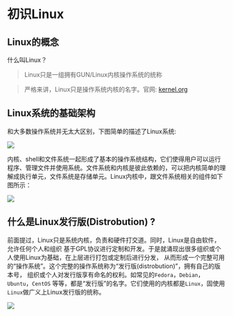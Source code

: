 # 初识Linux

## Linux的概念

什么叫Linux？

> Linux只是一组拥有GUN/Linux内核操作系统的统称

> 严格来讲，Linux只是操作系统内核的名字。官网: [kernel.org](https://www.kernel.org/)

## Linux系统的基础架构

和大多数操作系统并无太大区别，下图简单的描述了Linux系统:

![](http://www.2cto.com/uploadfile/Collfiles/20140106/201401060837277.jpg)

内核、shell和文件系统一起形成了基本的操作系统结构，它们使得用户可以运行程序、管理文件并使用系统。文件系统和内核是彼此依赖的，可以把内核简单的理解成执行单元，文件系统是存储单元。Linux内核中，跟文件系统相关的组件如下图所示：

![](http://www.2cto.com/uploadfile/Collfiles/20140106/201401060837279.jpg)

## 什么是Linux发行版(Distrobution) ?

前面提过，Linux只是系统内核，负责和硬件打交道。同时，Linux是自由软件，允许任何个人和组织
基于GPL协议进行定制和开发。于是就涌现出很多组织或个人使用Linux为基础，在上层进行打包或定制后进行分发，
从而形成一个完整可用的“操作系统”。这个完整的操作系统称为“发行版(distrobution)”，拥有自己的版本号，
组织或个人对发行版享有命名的权利。如常见的``Fedora``，``Debian``，``Ubuntu``，``CentOS``
等等，都是“发行版”的名字。它们使用的内核都是``Linux``，固使用``Linux``做广义上Linux发行版的统称。

![](http://futurist.se/gldt/wp-content/uploads/12.10/gldt1210.png)
